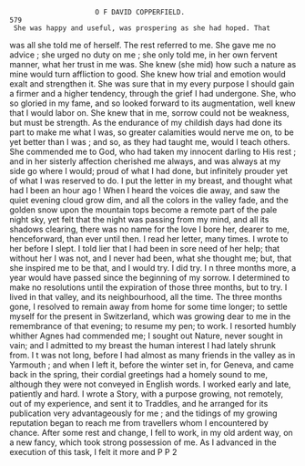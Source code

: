                          O F DAVID COPPERFIELD.                         579
     She was happy and useful, was prospering as she had hoped. That
   was all she told me of herself. The rest referred to me.
     She gave me no advice ; she urged no duty on me ; she only told me,
  in her own fervent manner, what her trust in me was. She knew (she
  mid) how such a nature as mine would turn affliction to good. She knew
  how trial and emotion would exalt and strengthen it. She was sure that
 in my every purpose I should gain a firmer and a higher tendency, through
 the grief I had undergone. She, who so gloried in my fame, and so
 looked forward to its augmentation, well knew that I would labor on. She
 knew that in me, sorrow could not be weakness, but must be strength. As
 the endurance of my childish days had done its part to make me what I
 was, so greater calamities would nerve me on, to be yet better than I was ;
 and so, as they had taught me, would I teach others. She commended
 me to God, who had taken my innocent darling to His rest ; and in her
 sisterly affection cherished me always, and was always at my side go where
 I would; proud of what I had done, but infinitely prouder yet of what
 I was reserved to do.
    I put the letter in my breast, and thought what had I been an hour
 ago ! When I heard the voices die away, and saw the quiet evening cloud
 grow dim, and all the colors in the valley fade, and the golden snow upon
 the mountain tops become a remote part of the pale night sky, yet felt
 that the night was passing from my mind, and all its shadows clearing,
 there was no name for the love I bore her, dearer to me, henceforward,
than ever until then.
    I read her letter, many times. I wrote to her before I slept. I told
lier that I had been in sore need of her help; that without her I was
not, and I never had been, what she thought me; but, that she inspired
me to be that, and I would try.
    I did try. I n three months more, a year would have passed since the
beginning of my sorrow. I determined to make no resolutions until the
expiration of those three months, but to try. I lived in that valley, and its
neighbourhood, all the time.
    The three months gone, I resolved to remain away from home for some
time longer; to settle myself for the present in Switzerland, which was
growing dear to me in the remembrance of that evening; to resume my
pen; to work.
    I resorted humbly whither Agnes had commended me; I sought out
Nature, never sought in vain; and I admitted to my breast the human
interest I had lately shrunk from. I t was not long, before I had almost
as many friends in the valley as in Yarmouth ; and when I left it, before
the winter set in, for Geneva, and came back in the spring, their cordial
greetings had a homely sound to me, although they were not conveyed in
English words.
    I worked early and late, patiently and hard. I wrote a Story, with a
purpose growing, not remotely, out of my experience, and sent it to
Traddles, and he arranged for its publication very advantageously for me ;
and the tidings of my growing reputation began to reach me from travellers
whom I encountered by chance. After some rest and change, I fell to
work, in my old ardent way, on a new fancy, which took strong possession
of me. As I advanced in the execution of this task, I felt it more and
                                                           P P 2
